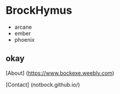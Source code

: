 # BrockHymus
- arcane
- ember
- phoenix
## okay

[About] (https://www.bockexe.weebly.com)

[Contact] (notbock.github.io/)
